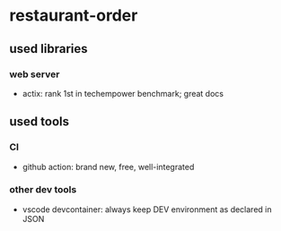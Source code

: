 # restaurant-order

## used libraries 
### web server
- actix: rank 1st in techempower benchmark; great docs


## used tools 
### CI
- github action: brand new, free, well-integrated
### other dev tools
- vscode devcontainer: always keep DEV environment as declared in JSON